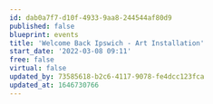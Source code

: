 ```yaml
---
id: dab0a7f7-d10f-4933-9aa8-244544af80d9
published: false
blueprint: events
title: 'Welcome Back Ipswich - Art Installation'
start_date: '2022-03-08 09:11'
free: false
virtual: false
updated_by: 73585618-b2c6-4117-9078-fe4dcc123fca
updated_at: 1646730766
---
```

